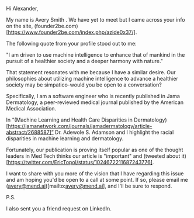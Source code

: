 Hi Alexander,

My name is Avery Smith . We have yet to meet but I came across your info on the site, (founder2be.com)[https://www.founder2be.com/index.php/azide0x37/].

The following quote from your profile stood out to me:

"I am driven to use machine intelligence to enhance that of mankind in the pursuit of a healthier society and a deeper harmony with nature."

That statement resonates with me because I have a similar desire. Our philosophies about utilizing machine intelligence to advance a healthier society may be simpatico-would you be open to a conversation?

Specifically, I am a software engineer who is recently published in Jama Dermatology, a peer-reviewed medical journal published by the American Medical Association. 

In “(Machine Learning and Health Care Disparities in Dermatology)[https://jamanetwork.com/journals/jamadermatology/article-abstract/2688587]” Dr. Adewole S. Adamson and I highlight the racial disparities in machine learning and dermatology.

Fortunately, our publication is proving itself popular as one of the thought leaders in Med Tech thinks our article is "important" and (tweeted about it)[https://twitter.com/EricTopol/status/1024672211687243776].

I want to share with you more of the vision that I have regarding this issue and am hoping you'd be open to a call at some point. If so, please email me (avery@mend.ai)[mailto:avery@mend.ai], and I'll be sure to respond.

P.S.

I also sent you a friend request on LinkedIn.